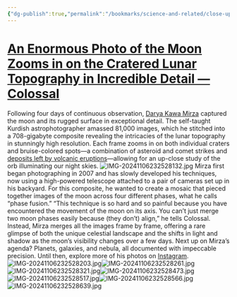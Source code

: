 ```yaml
---
{"dg-publish":true,"permalink":"/bookmarks/science-and-related/close-up-photos-of-the-moon/","tags":["science"]}
---
```



# [An Enormous Photo of the Moon Zooms in on the Cratered Lunar Topography in Incredible Detail — Colossal](https://www.thisiscolossal.com/2024/10/darya-kawa-mirza-moon-photos/)

Following four days of continuous observation, [Darya Kawa Mirza](https://www.instagram.com/daryavaseum/?hl=en) captured the moon and its rugged surface in exceptional detail. The self-taught Kurdish astrophotographer amassed 81,000 images, which he stitched into a 708-gigabyte composite revealing the intricacies of the lunar topography in stunningly high resolution. Each frame zooms in on both individual craters and bruise-colored spots—a combination of asteroid and comet strikes and [deposits left by volcanic eruptions](https://science.nasa.gov/resource/colorful-moon/)—allowing for an up-close study of the orb illuminating our night skies. ![IMG-20241106232528132.jpg](/img/user/_resources/IMG-20241106232528132.jpg) Mirza first began photographing in 2007 and has slowly developed his techniques, now using a high-powered telescope attached to a pair of cameras set up in his backyard. For this composite, he wanted to create a mosaic that pieced together images of the moon across four different phases, what he calls “phase fusion.” “This technique is so hard and so painful because you have encountered the movement of the moon on its axis. You can’t just merge two moon phases easily because (they don’t) align,” he tells Colossal. Instead, Mirza merges all the images frame by frame, offering a rare glimpse of both the unique celestial landscape and the shifts in light and shadow as the moon’s visibility changes over a few days. Next up on Mirza’s agenda? Planets, galaxies, and nebula, all documented with impeccable precision. Until then, explore more of his photos on [Instagram](https://www.instagram.com/daryavaseum/?hl=en). ![IMG-20241106232528203.jpg](/img/user/_resources/IMG-20241106232528203.jpg)![IMG-20241106232528261.jpg](/img/user/_resources/IMG-20241106232528261.jpg)![IMG-20241106232528321.jpg](/img/user/_resources/IMG-20241106232528321.jpg)![IMG-20241106232528473.jpg](/img/user/_resources/IMG-20241106232528473.jpg)![IMG-20241106232528517.jpg](/img/user/_resources/IMG-20241106232528517.jpg)![IMG-20241106232528566.jpg](/img/user/_resources/IMG-20241106232528566.jpg)![IMG-20241106232528639.jpg](/img/user/_resources/IMG-20241106232528639.jpg)
